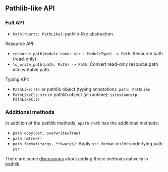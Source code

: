 ## Pathlib-like API

### Full API

*   `Path(*parts: PathLike)`: pathlib-like abstraction.

Resource API:

*   `resource_path(module_name: str | ModuleType) -> Path`: Resource path
    (read-only).
*   `to_write_path(path: Path) -> Path`: Convert read-only resource path into
    writable path.

Typing API:

*   `PathLike`: `str` or pathlib object (typing annotation): `path: PathLike`
*   `PathLikeCls`: `str` or pathlib object (at runtime): `isinstance(p,
    PathLikeCls)`

### Additional methods

In addition of the pathlib methods, `epath.Path` has the additional methods:

*   `path.copy(dst, overwrite=True)`
*   `path.rmtree()`
*   `path.format(*args, **kwargs)`: Apply `str.format` on the underlying path
    `str`

There are some [discussions](https://github.com/python/cpython/issues/92771)
about adding those methods nativelly in pathlib.
